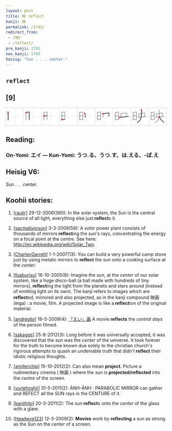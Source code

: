```yaml
---
layout: post
title: 映 reflect
kanji: 映
permalink: /1742/
redirect_from:
 - /映/
 - /reflect/
pre_kanji: 1741
nex_kanji: 1743
heisig: "Sun . . . center."
---
```


## `reflect`

## [9]

<div class="stroke"><img src="../images/E698A0.png" /></div>

## Reading:

### On-Yomi: エイ &mdash; Kun-Yomi: うつ.る、うつ.す、は.える、-ば.え

## Heisig V6:

Sun . . . center.

## Koohii stories:

1) [<a href="http://kanji.koohii.com/profile/raulir">raulir</a>] 29-12-2006(360): In the solar system, the Sun is the central source of all light, everything else just<strong> reflect</strong>s it.

2) [<a href="http://kanji.koohii.com/profile/sacmaliyorsun">sacmaliyorsun</a>] 3-3-2008(58): A <em>solar</em> power plant consists of thousands of mirrors<strong> reflect</strong>ing the <em>sun</em>&#039;s rays, concentrating the energy on a focal point at the <em>centre</em>. See here: <a href="http://en.wikipedia.org/wiki/Solar_Two">http://en.wikipedia.org/wiki/Solar_Two</a>.

3) [<a href="http://kanji.koohii.com/profile/CharleyGarrett">CharleyGarrett</a>] 1-1-2007(13): You can build a very powerful camp stove just by using metalic mirrors to <strong>reflect</strong> the <em>sun</em> onto a cooking surface at the <em>center</em>.

4) [<a href="http://kanji.koohii.com/profile/fuaburisu">fuaburisu</a>] 16-10-2005(9): Imagine the<em> sun</em>, at the <em>center</em> of our solar system, like a huge disco-ball (a ball made with hundreds of tiny mirrors),<strong> reflect</strong>ing the light from the planets and stars around (instead of emitting light on its own). The kanji refers to images which are<strong> reflect</strong>ed, mirrored and also projected, as in the kanji compound 映画 (eiga) : a movie, film. A projected image is like a<strong> reflect</strong>ion of the original material.

5) [<a href="http://kanji.koohii.com/profile/andresito">andresito</a>] 19-5-2009(4): <a href="midori://search?text=「えい」画">「えい」画</a> A movie <strong>reflects</strong> the <em>central days</em> of the person filmed.

6) [<a href="http://kanji.koohii.com/profile/sskaggs">sskaggs</a>] 25-8-2012(3): Long before it was universally accepted, it was discovered that the <em>sun</em> was the <em>center</em> of the universe. It took forever for the truth to become known due solely to the christian church&#039;s rigorous attempts to quash an undeniable truth that didn&#039;t<strong> reflect</strong> their idiotic religious thoughts.

7) [<a href="http://kanji.koohii.com/profile/amillerchip">amillerchip</a>] 15-10-2012(2): Can also mean <strong>project</strong>. Picture a rudimentary cinema ( 映画 ) where the <em>sun</em> is <strong>projected/reflected</strong> into the <em>centre</em> of the screen.

8) [<a href="http://kanji.koohii.com/profile/yuriehoshii">yuriehoshii</a>] 31-5-2011(2): ẢNH-ÁNH : PARABOLIC MIRROR can gather and REFECT all the SUN rays in the CENTURE of it.

9) [<a href="http://kanji.koohii.com/profile/kanjihito">kanjihito</a>] 20-3-2011(2): The <em>sun</em><strong> reflect</strong>s onto the <em>center</em> of the glass with a glare.

10) [<a href="http://kanji.koohii.com/profile/Hawkeye123">Hawkeye123</a>] 12-3-2009(2): <strong>Movies</strong> work by <strong>reflecting</strong> a sun as strong as the <em>Sun</em> on the <em>center</em> of a screen.
